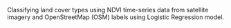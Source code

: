 Classifying land cover types using NDVI time-series data from satellite imagery and OpenStreetMap (OSM) labels using Logistic Regression model.
